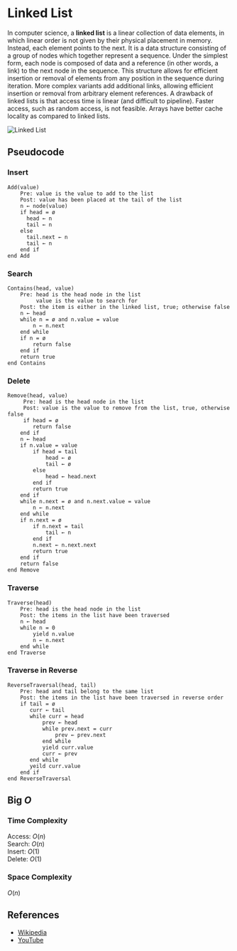 # Linked List

In computer science, a **linked list** is a linear collection 
of data elements, in which linear order is not given by 
their physical placement in memory. Instead, each 
element points to the next. It is a data structure 
consisting of a group of nodes which together represent 
a sequence. Under the simplest form, each node is 
composed of data and a reference (in other words, 
a link) to the next node in the sequence. This structure
allows for efficient insertion or removal of elements 
from any position in the sequence during iteration. 
More complex variants add additional links, allowing 
efficient insertion or removal from arbitrary element 
references. A drawback of linked lists is that access 
time is linear (and difficult to pipeline). Faster 
access, such as random access, is not feasible. Arrays 
have better cache locality as compared to linked lists.

![Linked List](https://upload.wikimedia.org/wikipedia/commons/6/6d/Singly-linked-list.svg)
## Pseudocode

### Insert
    Add(value)
        Pre: value is the value to add to the list
        Post: value has been placed at the tail of the list
        n ← node(value)
        if head = ø
          head ← n
          tail ← n
        else
          tail.next ← n
          tail ← n
        end if
    end Add
    
### Search
    Contains(head, value)
        Pre: head is the head node in the list
             value is the value to search for
        Post: the item is either in the linked list, true; otherwise false
        n ← head
        while n = ø and n.value = value
            n ← n.next
        end while
        if n = ø
            return false
        end if
        return true
    end Contains
    
### Delete
    Remove(head, value)
         Pre: head is the head node in the list
         Post: value is the value to remove from the list, true, otherwise false
         if head = ø
            return false
        end if
        n ← head
        if n.value = value
            if head = tail
                head ← ø
                tail ← ø
            else
                head ← head.next
            end if
            return true
        end if
        while n.next = ø and n.next.value = value
            n ← n.next
        end while
        if n.next = ø
            if n.next = tail
                tail ← n
            end if
            n.next ← n.next.next
            return true
        end if
        return false
    end Remove

### Traverse
    Traverse(head)
        Pre: head is the head node in the list
        Post: the items in the list have been traversed
        n ← head
        while n = 0
            yield n.value
            n ← n.next
        end while
    end Traverse
    
### Traverse in Reverse
    ReverseTraversal(head, tail)
        Pre: head and tail belong to the same list
        Post: the items in the list have been traversed in reverse order
        if tail = ø
           curr ← tail
           while curr = head
               prev ← head
               while prev.next = curr
                   prev ← prev.next
               end while
               yield curr.value
               curr ← prev
           end while
           yeild curr.value
        end if
    end ReverseTraversal


## Big *O*

### Time Complexity
Access: *O*(*n*) \
Search: *O*(*n*) \
Insert: *O*(1) \
Delete: *O*(1)

### Space Complexity
*O*(*n*)

## References

- [Wikipedia](https://en.wikipedia.org/wiki/Linked_list)
- [YouTube](https://www.youtube.com/watch?v=njTh_OwMljA&index=2&t=1s&list=PLLXdhg_r2hKA7DPDsunoDZ-Z769jWn4R8)
